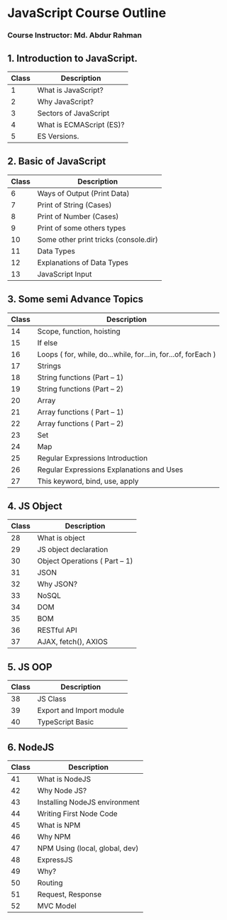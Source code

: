# JavaScript Course Outline
### Course Instructor: Md. Abdur Rahman

## 1. Introduction to JavaScript.

| Class | Description |
| --- | --- |
| 1 | What is JavaScript? |
| 2 | Why JavaScript? |
| 3 | Sectors of JavaScript |
| 4 | What is ECMAScript (ES)? |
| 5 | ES Versions. |

## 2. Basic of JavaScript

| Class | Description |
| --- | --- |
| 6 | Ways of Output (Print Data) |
| 7 | Print of String (Cases) |
| 8 | Print of Number (Cases) |
| 9 | Print of some others types |
| 10 | Some other print tricks (console.dir) |
| 11 | Data Types |
| 12 | Explanations of Data Types |
| 13 | JavaScript Input |

## 3. Some semi Advance Topics

| Class | Description |
| --- | --- |
| 14 | Scope, function, hoisting |
| 15 | If else |
| 16 | Loops ( for, while, do...while, for...in, for...of, forEach ) |
| 17 | Strings |
| 18 | String functions (Part – 1) |
| 19 | String functions (Part – 2) |
| 20 | Array |
| 21 | Array functions ( Part – 1) |
| 22 | Array functions ( Part – 2) |
| 23 | Set |
| 24 | Map |
| 25 | Regular Expressions Introduction |
| 26 | Regular Expressions Explanations and Uses |
| 27 | This keyword, bind, use, apply |

## 4. JS Object

| Class | Description |
| --- | --- |
| 28 | What is object |
| 29 | JS object declaration |
| 30 | Object Operations ( Part – 1) |
| 31 | JSON
| 32 | Why JSON? |
| 33 | NoSQL |
| 34 | DOM |
| 35 | BOM |
| 36 | RESTful API |
| 37 | AJAX, fetch(), AXIOS |

## 5. JS OOP

| Class | Description |
| --- | --- |
| 38 | JS Class |
| 39 | Export and Import module |
| 40 | TypeScript Basic |

## 6. NodeJS

| Class | Description |
| --- | --- |
| 41 | What is NodeJS
| 42 | Why Node JS?
| 43 | Installing NodeJS environment
| 44 | Writing First Node Code |
| 45 | What is NPM
| 46 | Why NPM
| 47 | NPM Using (local, global, dev) |
| 48 | ExpressJS
| 49 | Why?
| 50 | Routing
| 51 | Request, Response |
| 52 | MVC Model |